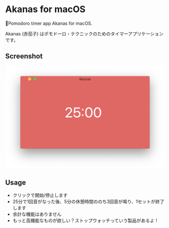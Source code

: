 # Akanas for macOS
🍅Pomodoro timer app Akanas for macOS.

Akanas (赤茄子) はポモドーロ・テクニックのためのタイマーアプリケーションです。

## Screenshot
![](./resources/screenshot.png)

## Usage
- クリックで開始/停止します
- 25分で1回音がなった後、5分の休憩時間ののち3回音が鳴り、1セットが終了します
- 余計な機能はありません
- もっと高機能なものが欲しい？ストップウォッチっていう製品があるよ！